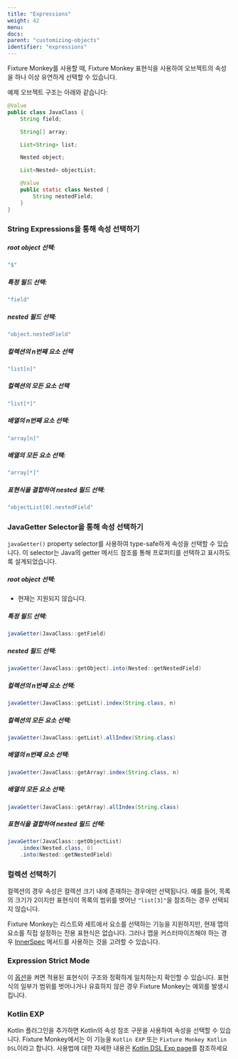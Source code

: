 ```yaml
---
title: "Expressions"
weight: 42
menu:
docs:
parent: "customizing-objects"
identifier: "expressions"
---
```


Fixture Monkey를 사용할 때, Fixture Monkey 표현식을 사용하여 오브젝트의 속성을 하나 이상 유연하게 선택할 수 있습니다.

예제 오브젝트 구조는 아래와 같습니다:

```java
@Value
public class JavaClass {
    String field;

    String[] array;

    List<String> list;

    Nested object;

    List<Nested> objectList;

    @Value
    public static class Nested {
        String nestedField;
    }
}
```


### String Expressions을 통해 속성 선택하기

##### root object 선택:
```java
"$"
```

##### 특정 필드 선택:
```java
"field"
```

##### nested 필드 선택:
```java
"object.nestedField"
```

##### 컬렉션의 n번째 요소 선택
```java
"list[n]"
```

##### 컬렉션의 모든 요소 선택
```java
"list[*]"
```

##### 배열의 n번째 요소 선택:
```java
"array[n]"
```

##### 배열의 모든 요소 선택:
```java
"array[*]"
```

##### 표현식을 결합하여 nested 필드 선택:
```java
"objectList[0].nestedField"
```

### JavaGetter Selector을 통해 속성 선택하기

`javaGetter()` property selector를 사용하여 type-safe하게 속성을 선택할 수 있습니다.
이 selector는 Java의 getter 메서드 참조를 통해 프로퍼티를 선택하고 표시하도록 설계되었습니다.


##### root object 선택:
- 현재는 지원되지 않습니다.

##### 특정 필드 선택:
```java
javaGetter(JavaClass::getField)
```

##### nested 필드 선택:
```java
javaGetter(JavaClass::getObject).into(Nested::getNestedField)
```

##### 컬렉션의 n번째 요소 선택:
```java
javaGetter(JavaClass::getList).index(String.class, n)
```

##### 컬렉션의 모든 요소 선택:
```java
javaGetter(JavaClass::getList).allIndex(String.class)
```

##### 배열의 n번째 요소 선택:
```java
javaGetter(JavaClass::getArray).index(String.class, n)
```

##### 배열의 모든 요소 선택:
```java
javaGetter(JavaClass::getArray).allIndex(String.class)
```


##### 표현식을 결합하여 nested 필드 선택:
```java
javaGetter(JavaClass::getObjectList)
    .index(Nested.class, 0)
    .into(Nested::getNestedField)
```


### 컬렉션 선택하기 

컬렉션의 경우 속성은 컬렉션 크기 내에 존재하는 경우에만 선택됩니다. 예를 들어, 목록의 크기가 2이지만 표현식이 목록의 범위를 벗어난 `"list[3]"`을 참조하는 경우 선택되지 않습니다.

Fixture Monkey는 리스트와 세트에서 요소를 선택하는 기능을 지원하지만, 현재 맵의 요소를 직접 설정하는 전용 표현식은 없습니다. 그러나 맵을 커스터마이즈해야 하는 경우 [InnerSpec](../innerspec) 메서드를 사용하는 것을 고려할 수 있습니다.

### Expression Strict Mode

이 [옵션](../../fixture-monkey-options/customization-options/#expression-strict-mode)을 켜면 적용된 표현식이 구조와 정확하게 일치하는지 확인할 수 있습니다. 표현식의 일부가 범위를 벗어나거나 유효하지 않은 경우 Fixture Monkey는 예외를 발생시킵니다.


### Kotlin EXP

Kotlin 플러그인을 추가하면 Kotlin의 속성 참조 구문을 사용하여 속성을 선택할 수 있습니다. Fixture Monkey에서는 이 기능을 `Kotlin EXP` 또는 `Fixture Monkey Kotlin DSL`이라고 합니다. 사용법에 대한 자세한 내용은 [Kotlin DSL Exp page](../../plugins/kotlin-plugin/kotlin-exp)를 참조하세요
